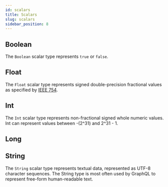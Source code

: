 ```yaml
---
id: scalars
title: Scalars
slug: scalars
sidebar_position: 8
---
```


## Boolean

The `Boolean` scalar type represents `true` or `false`.

## Float

The `Float` scalar type represents signed double-precision fractional values as specified by [IEEE 754](https://en.wikipedia.org/wiki/IEEE_floating_point).

## Int

The `Int` scalar type represents non-fractional signed whole numeric values. Int can represent values between -(2^31) and 2^31 - 1.

## Long



## String

The `String` scalar type represents textual data, represented as UTF-8 character sequences. The String type is most often used by GraphQL to represent free-form human-readable text.

